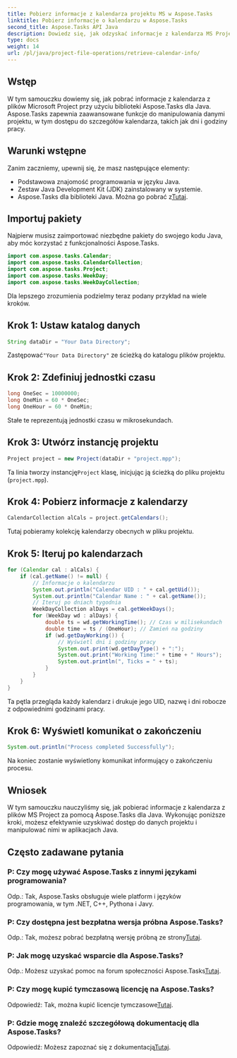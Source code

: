 ```yaml
---
title: Pobierz informacje z kalendarza projektu MS w Aspose.Tasks
linktitle: Pobierz informacje o kalendarzu w Aspose.Tasks
second_title: Aspose.Tasks API Java
description: Dowiedz się, jak odzyskać informacje z kalendarza MS Project przy użyciu Aspose.Tasks dla Java. Przewodnik krok po kroku dotyczący programowego dostępu do szczegółów kalendarza.
type: docs
weight: 14
url: /pl/java/project-file-operations/retrieve-calendar-info/
---
```

## Wstęp
W tym samouczku dowiemy się, jak pobrać informacje z kalendarza z plików Microsoft Project przy użyciu biblioteki Aspose.Tasks dla Java. Aspose.Tasks zapewnia zaawansowane funkcje do manipulowania danymi projektu, w tym dostępu do szczegółów kalendarza, takich jak dni i godziny pracy.
## Warunki wstępne
Zanim zaczniemy, upewnij się, że masz następujące elementy:
- Podstawowa znajomość programowania w języku Java.
- Zestaw Java Development Kit (JDK) zainstalowany w systemie.
-  Aspose.Tasks dla biblioteki Java. Można go pobrać z[Tutaj](https://releases.aspose.com/tasks/java/).
## Importuj pakiety
Najpierw musisz zaimportować niezbędne pakiety do swojego kodu Java, aby móc korzystać z funkcjonalności Aspose.Tasks.
```java
import com.aspose.tasks.Calendar;
import com.aspose.tasks.CalendarCollection;
import com.aspose.tasks.Project;
import com.aspose.tasks.WeekDay;
import com.aspose.tasks.WeekDayCollection;
```
Dla lepszego zrozumienia podzielmy teraz podany przykład na wiele kroków.
## Krok 1: Ustaw katalog danych
```java
String dataDir = "Your Data Directory";
```
 Zastępować`"Your Data Directory"` ze ścieżką do katalogu plików projektu.
## Krok 2: Zdefiniuj jednostki czasu
```java
long OneSec = 10000000;
long OneMin = 60 * OneSec;
long OneHour = 60 * OneMin;
```
Stałe te reprezentują jednostki czasu w mikrosekundach.
## Krok 3: Utwórz instancję projektu
```java
Project project = new Project(dataDir + "project.mpp");
```
 Ta linia tworzy instancję`Project` klasę, inicjując ją ścieżką do pliku projektu (`project.mpp`).
## Krok 4: Pobierz informacje z kalendarzy
```java
CalendarCollection alCals = project.getCalendars();
```
Tutaj pobieramy kolekcję kalendarzy obecnych w pliku projektu.
## Krok 5: Iteruj po kalendarzach
```java
for (Calendar cal : alCals) {
    if (cal.getName() != null) {
        // Informacje o kalendarzu
        System.out.println("Calendar UID : " + cal.getUid());
        System.out.println("Calendar Name : " + cal.getName());
        // Iteruj po dniach tygodnia
        WeekDayCollection alDays = cal.getWeekDays();
        for (WeekDay wd : alDays) {
            double ts = wd.getWorkingTime(); // Czas w milisekundach
            double time = ts / (OneHour); // Zamień na godziny
            if (wd.getDayWorking()) {
                // Wyświetl dni i godziny pracy
                System.out.print(wd.getDayType() + ":");
                System.out.print("Working Time:" + time + " Hours");
                System.out.println(", Ticks = " + ts);
            }
        }
    }
}
```
Ta pętla przegląda każdy kalendarz i drukuje jego UID, nazwę i dni robocze z odpowiednimi godzinami pracy.
## Krok 6: Wyświetl komunikat o zakończeniu
```java
System.out.println("Process completed Successfully");
```
Na koniec zostanie wyświetlony komunikat informujący o zakończeniu procesu.
## Wniosek
W tym samouczku nauczyliśmy się, jak pobierać informacje z kalendarza z plików MS Project za pomocą Aspose.Tasks dla Java. Wykonując poniższe kroki, możesz efektywnie uzyskiwać dostęp do danych projektu i manipulować nimi w aplikacjach Java.

## Często zadawane pytania
### P: Czy mogę używać Aspose.Tasks z innymi językami programowania?
Odp.: Tak, Aspose.Tasks obsługuje wiele platform i języków programowania, w tym .NET, C++, Pythona i Javy.
### P: Czy dostępna jest bezpłatna wersja próbna Aspose.Tasks?
 Odp.: Tak, możesz pobrać bezpłatną wersję próbną ze strony[Tutaj](https://releases.aspose.com/).
### P: Jak mogę uzyskać wsparcie dla Aspose.Tasks?
Odp.: Możesz uzyskać pomoc na forum społeczności Aspose.Tasks[Tutaj](https://forum.aspose.com/c/tasks/15).
### P: Czy mogę kupić tymczasową licencję na Aspose.Tasks?
 Odpowiedź: Tak, można kupić licencje tymczasowe[Tutaj](https://purchase.aspose.com/temporary-license/).
### P: Gdzie mogę znaleźć szczegółową dokumentację dla Aspose.Tasks?
 Odpowiedź: Możesz zapoznać się z dokumentacją[Tutaj](https://reference.aspose.com/tasks/java/).
